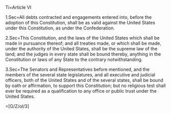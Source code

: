 Ti=Article VI

1.Sec=All debts contracted and engagements entered into, before the adoption of this Constitution, shall be as valid against the United States under this Constitution, as under the Confederation.

2.Sec=This Constitution, and the laws of the United States which shall be made in pursuance thereof; and all treaties made, or which shall be made, under the authority of the United States, shall be the supreme law of the land; and the judges in every state shall be bound thereby, anything in the Constitution or laws of any State to the contrary notwithstanding.

3.Sec=The Senators and Representatives before mentioned, and the members of the several state legislatures, and all executive and judicial officers, both of the United States and of the several states, shall be bound by oath or affirmation, to support this Constitution; but no religious test shall ever be required as a qualification to any office or public trust under the United States.

=[G/Z/ol/3]